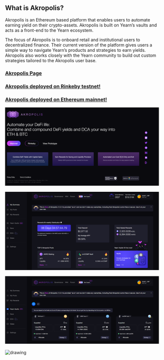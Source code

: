 ﻿## What is Akropolis?

Akropolis is an Ethereum based platform that enables users to automate earning yield on their crypto-assets. Akropolis is built on Yearn’s vaults and acts as a front-end to the Yearn ecosystem. 


The focus of Akropolis is to onboard retail and institutional users to decentralized finance. Their  current version of the platform gives users a simple way to navigate Yearn’s products and strategies to earn yields. Akropolis also works closely with the Yearn community to build out custom strategies tailored to the Akropolis user base. 

### [Akropolis Page](https://akropolis.io/delphi)

### [Akropolis deployed on Rinkeby testnet!](https://delphi-rinkeby.akropolis.io/savings)

### [Akropolis deployed on Ethereum mainnet!](https://delphi.akropolis.io/summary)


<img src="/images/development/delphi/delphi.png" alt="drawing"/>
<br/>
<br/>

<img src="/images/development/delphi/delphi1.png" alt="drawing"/>
<br/>
<br/>

<img src="/images/development/delphi/delphi2.png" alt="drawing"/>
<br/>
<br/>

<img src="/images/development/delphi/delphi3.png" alt="drawing"/>
<br/>
<br/>